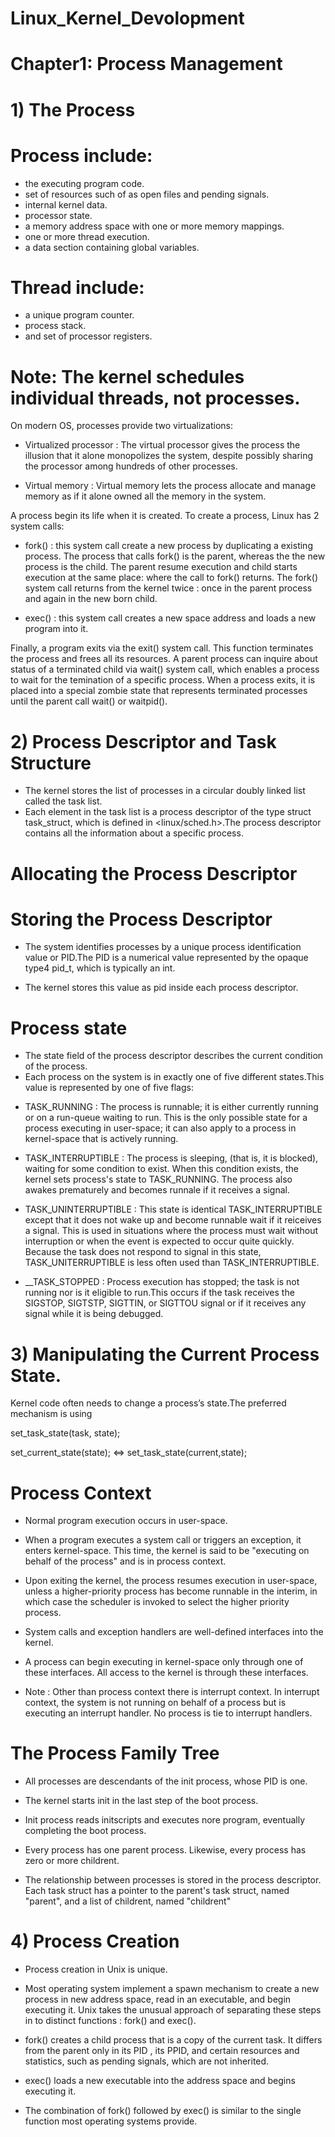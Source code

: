 # Linux_Kernel_Devolopment

# Chapter1: Process Management

# 1) The Process

# Process include:
+ the executing program code.
+ set of resources such of as open files and pending signals.
+ internal kernel data.
+ processor state.
+ a memory address space with one or more memory mappings.
+ one or more thread execution.
+ a data section containing global variables.


# Thread include:
+ a unique program counter.
+ process stack.
+ and set of processor registers.

# Note: The kernel schedules individual threads, not processes.

On modern OS, processes provide two virtualizations:
+ Virtualized processor : The virtual processor gives the process the illusion that it alone monopolizes the system, despite possibly sharing the processor among hundreds of other processes.

+ Virtual memory : Virtual memory lets the process allocate and manage memory as if it alone owned all the memory in the system.

A process begin its life when it is created. To create a process, Linux has 2 system calls:

+ fork() : this system call create a new process by duplicating a existing process. The process that calls fork() is the parent, whereas the the new process is the child. The parent resume execution and child starts execution at the same place: where the call to fork() returns. The fork() system call returns from the kernel twice : once in the parent process and again in the new born child.

+ exec() : this system call creates a new space address and loads a new program into it. 

Finally, a program exits via the exit() system call. This function terminates the process and frees all its resources. A parent process can inquire about status of a terminated child via wait() system call, which enables a process to wait for the temination of a specific process. When a process exits, it is placed into a special zombie state that represents terminated processes until the parent call wait() or waitpid().

# 2) Process Descriptor and Task Structure
- The kernel stores the list of processes in a circular doubly linked list called the task list.
- Each element in the task list is a process descriptor of the type struct task_struct, which
is defined in <linux/sched.h>.The process descriptor contains all the information about
a specific process.
# Allocating the Process Descriptor
# Storing the Process Descriptor
- The system identifies processes by a unique process identification value or PID.The PID is a
numerical value represented by the opaque type4 pid_t, which is typically an int.

- The kernel stores this value as pid inside each process descriptor.
# Process state
- The state field of the process descriptor describes the current condition of the process.
- Each process on the system is in exactly one of five different states.This value is represented by one of five flags:
+ TASK_RUNNING : The process is runnable; it is either currently running or on a run-queue waiting to run. This is the only possible state for a process executing in user-space; it can also apply to a process in kernel-space that is actively running.

+ TASK_INTERRUPTIBLE : The process is sleeping, (that is, it is blocked), waiting for some condition to exist. When this condition exists, the kernel sets process's state to TASK_RUNNING. The process also awakes prematurely and becomes runnale if it receives a signal.

+ TASK_UNINTERRUPTIBLE : This state is identical TASK_INTERRUPTIBLE except that it does not wake up and become runnable wait if it reiceives a signal. This is used in situations where the process must wait without interruption or when the event is expected to occur quite quickly. Because the task does not respond to signal in this state, TASK_UNITERRUPTIBLE is less often used than TASK_INTERRUPTIBLE.

+ __TASK_STOPPED : Process execution has stopped; the task is not running nor is it eligible to run.This occurs if the task receives the SIGSTOP, SIGTSTP, SIGTTIN, or SIGTTOU signal or if it receives any signal while it is being debugged.

# 3) Manipulating the Current Process State.
Kernel code often needs to change a process’s state.The preferred mechanism is using

set_task_state(task, state);

set_current_state(state); <=> set_task_state(current,state);

# Process Context
- Normal program execution occurs in user-space.

- When a program executes a system call or triggers an exception, it enters kernel-space. This time, the kernel is said to be "executing on behalf of the process" and is in process context.
 
- Upon exiting the kernel, the process resumes execution in user-space, unless a higher-priority process has become runnable in the interim, in which case the scheduler is invoked to select the higher priority process.

- System calls and exception handlers are well-defined interfaces into the kernel.

- A process can begin executing in kernel-space only through one of these interfaces. All access to the kernel is through these interfaces.

* Note : Other than process context there is interrupt context. In interrupt context, the system is not running on behalf of a process but is executing an interrupt handler. No process is tie to interrupt handlers.

# The Process Family Tree
- All processes are descendants of the init process, whose PID is one.

- The kernel starts init in the last step of the boot process.

- Init process reads initscripts and executes nore program, eventually completing the boot process.

- Every process has one parent process. Likewise, every process has zero or more childrent.

- The relationship between processes is stored in the process descriptor. Each task struct has a pointer to the parent's task struct, named "parent", and a list of childrent, named "childrent"

# 4) Process Creation
- Process creation in Unix is unique.
- Most operating system implement a spawn mechanism to create a new process in new address space, read in an executable, and begin executing it. Unix takes the unusual approach of separating these steps in to distinct functions : fork() and exec().

- fork() creates a child process that is a copy of the current task. It differs from the parent only in its PID , its PPID, and certain resources and statistics, such as pending signals, which are not inherited.

- exec() loads a new executable into the address space and begins executing it.

- The combination of fork() followed by exec() is similar to the single function most operating systems provide.











